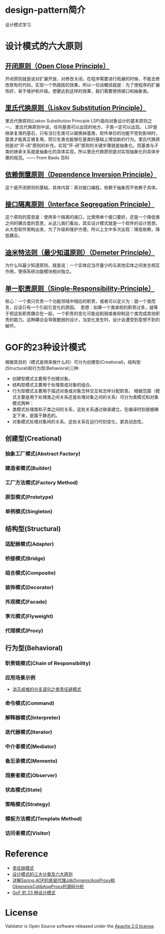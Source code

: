 # design-pattern简介
设计模式学习

# 设计模式的六大原则
## [开闭原则（Open Close Principle）](https://blog.csdn.net/lovelion/article/details/7537584)
开闭原则就是说对扩展开放，对修改关闭。在程序需要进行拓展的时候，不能去修改原有的代码，实现一个热插拔的效果。所以一句话概括就是：为了使程序的扩展性好，易于维护和升级。想要达到这样的效果，我们需要使用接口和抽象类。

## [里氏代换原则（Liskov Substitution Principle）](https://blog.csdn.net/lovelion/article/details/7540445)
里氏代换原则(Liskov Substitution Principle LSP)面向对象设计的基本原则之一。 里氏代换原则中说，任何基类可以出现的地方，子类一定可以出现。 LSP是继承复用的基石，只有当衍生类可以替换掉基类，软件单位的功能不受到影响时，基类才能真正被复用，而衍生类也能够在基类的基础上增加新的行为。里氏代换原则是对“开-闭”原则的补充。实现“开-闭”原则的关键步骤就是抽象化。而基类与子类的继承关系就是抽象化的具体实现，所以里氏代换原则是对实现抽象化的具体步骤的规范。—— From Baidu 百科

## [依赖倒置原则（Dependence Inversion Principle）](https://blog.csdn.net/lovelion/article/details/7562783)
这个是开闭原则的基础，具体内容：真对接口编程，依赖于抽象而不依赖于具体。

## [接口隔离原则（Interface Segregation Principle）](https://blog.csdn.net/lovelion/article/details/7562842)
这个原则的意思是：使用多个隔离的接口，比使用单个接口要好。还是一个降低类之间的耦合度的意思，从这儿我们看出，其实设计模式就是一个软件的设计思想，从大型软件架构出发，为了升级和维护方便。所以上文中多次出现：降低依赖，降低耦合。

## [迪米特法则（最少知道原则）（Demeter Principle）](https://blog.csdn.net/lovelion/article/details/7563445)
为什么叫最少知道原则，就是说：一个实体应当尽量少的与其他实体之间发生相互作用，使得系统功能模块相对独立。

## [单一职责原则（Single-Responsibility-Principle）](https://blog.csdn.net/lovelion/article/details/7536542)
核心：一个类只负责一个功能领域中相应的职责，或者可以定义为：就一个类而言，应该只有一个引起它变化的原因。 
思想：如果一个类承担的职责过多，就等于把这些职责耦合在一起，一个职责的变化可能会削弱或者抑制这个类完成其他职责的能力。这种耦合会导致脆弱的设计，当变化发生时，设计会遭受到意想不到的破坏。

# GOF的23种设计模式
根据其目的（模式是用来做什么的）可分为创建型(Creational)，结构型(Structural)和行为型(Behavioral)三种:
- 创建型模式主要用于创建对象。
- 结构型模式主要用于处理类或对象的组合。
- 行为型模式主要用于描述对类或对象怎样交互和怎样分配职责。
根据范围（模式主要是用于处理类之间关系还是处理对象之间的关系）可分为类模式和对象模式两种：
- 类模式处理类和子类之间的关系，这些关系通过继承建立，在编译时刻就被确定下来，是属于静态的。
- 对象模式处理对象间的关系，这些关系在运行时刻变化，更具动态性。

## 创建型(Creational)
### 抽象工厂模式(Abstract Factory)
### 建造者模式(Builder)
### 工厂方法模式(Factory Method)
### 原型模式(Prototype)
### 单例模式(Singleton)

## 结构型(Structural)
### 适配器模式(Adapter)
### 桥接模式(Bridge)
### 组合模式(Composite)
### 装饰模式(Decorator)
### 外观模式(Facade)
### 享元模式(Flyweight)
### 代理模式(Proxy)

## 行为型(Behavioral)
### 职责链模式(Chain of Responsibility)
### 应用场景示例
- [消灭成堆的分支语句之类责任链模式](https://my.oschina.net/redraiment/blog/105209)
### 命令模式(Command)
### 解释器模式(Interpreter)
### 迭代器模式(Iterator)
### 中介者模式(Mediator)
### 备忘录模式(Memento)
### 观察者模式(Observer)
### 状态模式(State)
### 策略模式(Strategy)
### 模板方法模式(Template Method)
### 访问者模式(Visitor)

# Reference
- [责任链模式](https://www.runoob.com/design-pattern/chain-of-responsibility-pattern.html)
- [设计模式的三大分类及六大原则](https://blog.csdn.net/ttxs99989/article/details/81844135)
- [详解Spring AOP的底层代理JdkDynamicAopProxy和ObjenesisCglibAopProxy的源码分析](https://blog.csdn.net/f641385712/article/details/88952482)
- [GoF 的 23 种设计模式](http://c.biancheng.net/view/1348.html)

# License
Validator is Open Source software released under the [Apache 2.0 license](https://www.apache.org/licenses/LICENSE-2.0.html).